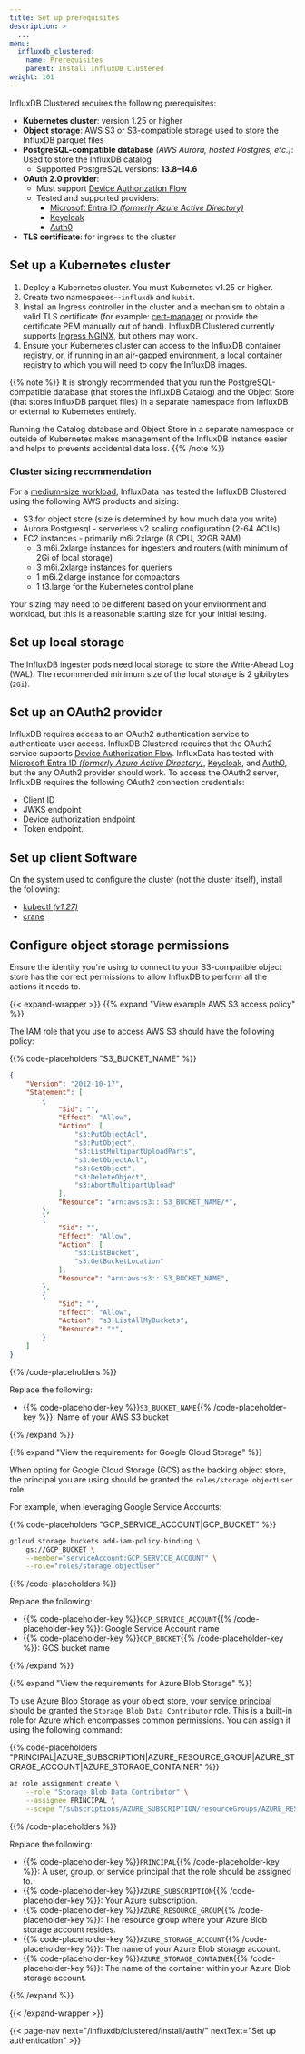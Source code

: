 ```yaml
---
title: Set up prerequisites
description: >
  ...
menu:
  influxdb_clustered:
    name: Prerequisites
    parent: Install InfluxDB Clustered
weight: 101
---
```


InfluxDB Clustered requires the following prerequisites:

- **Kubernetes cluster**: version 1.25 or higher
- **Object storage**: AWS S3 or S3-compatible storage used to store the InfluxDB parquet files
- **PostgreSQL-compatible database** _(AWS Aurora, hosted Postgres, etc.)_:
  Used to store the InfluxDB catalog
  - Supported PostgreSQL versions: **13.8–14.6**
- **OAuth 2.0 provider**:
  - Must support [Device Authorization Flow](https://auth0.com/docs/get-started/authentication-and-authorization-flow/device-authorization-flow)
  - Tested and supported providers:
    - [Microsoft Entra ID _(formerly Azure Active Directory)_](https://www.microsoft.com/en-us/security/business/microsoft-entra)
    - [Keycloak](https://www.keycloak.org/)
    - [Auth0](https://auth0.com/)
- **TLS certificate**: for ingress to the cluster

## Set up a Kubernetes cluster

1.  Deploy a Kubernetes cluster. You must Kubernetes v1.25 or higher.
2.  Create two namespaces--`influxdb` and `kubit`.
3.  Install an Ingress controller in the cluster and a mechanism to obtain a
    valid TLS certificate (for example: [cert-manager](https://cert-manager.io/)
    or provide the certificate PEM manually out of band). InfluxDB Clustered
    currently supports [Ingress NGINX](https://github.com/kubernetes/ingress-nginx),
    but others may work.
4.  Ensure your Kubernetes cluster can access to the InfluxDB container registry,
    or, if running in an air-gapped environment, a local container registry to
    which you will need to copy the InfluxDB images.

{{% note %}}
It is strongly recommended that you run the PostgreSQL-compatible database
(that stores the InfluxDB Catalog) and the Object Store (that stores InfluxDB parquet files)
in a separate namespace from InfluxDB or external to Kubernetes entirely.

Running the Catalog database and Object Store in a separate namespace or outside
of Kubernetes makes management of the InfluxDB instance easier and helps to
prevents accidental data loss.
{{% /note %}}

### Cluster sizing recommendation

For a [medium-size workload](https://www.influxdata.com/resources/influxdb-3-0-vs-oss/),
InfluxData has tested the InfluxDB Clustered using the following AWS products
and sizing:

- S3 for object store (size is determined by how much data you write)
- Aurora Postgresql - serverless v2 scaling configuration (2-64 ACUs)
- EC2 instances - primarily m6i.2xlarge (8 CPU, 32GB RAM)
  - 3 m6i.2xlarge instances for ingesters and routers (with minimum of 2Gi of local storage)
  - 3 m6i.2xlarge instances for queriers
  - 1 m6i.2xlarge instance for compactors
  - 1 t3.large for the Kubernetes control plane

Your sizing may need to be different based on your environment and workload,
but this is a reasonable starting size for your initial testing.

## Set up local storage

The InfluxDB ingester pods need local storage to store the Write-Ahead Log (WAL).
The recommended minimum size of the local storage is 2 gibibytes (`2Gi`).

## Set up an OAuth2 provider

InfluxDB requires access to an OAuth2 authentication service to authenticate user access.
InfluxDB Clustered requires that the OAuth2 service supports
[Device Authorization Flow](https://auth0.com/docs/get-started/authentication-and-authorization-flow/device-authorization-flow).
InfluxData has tested with [Microsoft Entra ID _(formerly Azure Active Directory)_](https://www.microsoft.com/en-us/security/business/microsoft-entra), [Keycloak](https://www.keycloak.org/), and
[Auth0](https://auth0.com/), but the any OAuth2 provider should work.
To access the OAuth2 server, InfluxDB requires the following OAuth2 connection credentials:

  - Client ID
  - JWKS endpoint
  - Device authorization endpoint
  - Token endpoint.

## Set up client Software

On the system used to configure the cluster (not the cluster itself), install
the following:

- [kubectl _(v1.27)_](https://kubernetes.io/docs/reference/kubectl/kubectl/)
- [crane](https://github.com/google/go-containerregistry/blob/main/cmd/crane/README.md)

## Configure object storage permissions

Ensure the identity you're using to connect to your S3-compatible object store has the correct
permissions to allow InfluxDB to perform all the actions it needs to.

{{< expand-wrapper >}}
{{% expand "View example AWS S3 access policy" %}}

The IAM role that you use to access AWS S3 should have the following policy:

{{% code-placeholders "S3_BUCKET_NAME" %}}
```json
{
    "Version": "2012-10-17",
    "Statement": [
        {
            "Sid": "",
            "Effect": "Allow",
            "Action": [
                "s3:PutObjectAcl",
                "s3:PutObject",
                "s3:ListMultipartUploadParts",
                "s3:GetObjectAcl",
                "s3:GetObject",
                "s3:DeleteObject",
                "s3:AbortMultipartUpload"
            ],
            "Resource": "arn:aws:s3:::S3_BUCKET_NAME/*",
        },
        {
            "Sid": "",
            "Effect": "Allow",
            "Action": [
                "s3:ListBucket",
                "s3:GetBucketLocation"
            ],
            "Resource": "arn:aws:s3:::S3_BUCKET_NAME",
        },
        {
            "Sid": "",
            "Effect": "Allow",
            "Action": "s3:ListAllMyBuckets",
            "Resource": "*",
        }
    ]
}
```
{{% /code-placeholders %}}

Replace the following:

- {{% code-placeholder-key %}}`S3_BUCKET_NAME`{{% /code-placeholder-key %}}: Name of your AWS S3 bucket

{{% /expand %}}

{{% expand "View the requirements for Google Cloud Storage" %}}

When opting for Google Cloud Storage (GCS) as the backing object store, the principal you are using should be granted the `roles/storage.objectUser` role.

For example, when leveraging Google Service Accounts:

{{% code-placeholders "GCP_SERVICE_ACCOUNT|GCP_BUCKET" %}}
```bash
gcloud storage buckets add-iam-policy-binding \
    gs://GCP_BUCKET \
    --member="serviceAccount:GCP_SERVICE_ACCOUNT" \
    --role="roles/storage.objectUser"
```
{{% /code-placeholders %}}

Replace the following:

- {{% code-placeholder-key %}}`GCP_SERVICE_ACCOUNT`{{% /code-placeholder-key %}}: Google Service Account name
- {{% code-placeholder-key %}}`GCP_BUCKET`{{% /code-placeholder-key %}}: GCS bucket name

{{% /expand %}}

{{% expand "View the requirements for Azure Blob Storage" %}}

To use Azure Blob Storage as your object store, your [service principal](https://learn.microsoft.com/en-us/entra/architecture/service-accounts-principal)
should be granted the `Storage Blob Data Contributor` role.
This is a built-in role for Azure which encompasses common permissions.
You can assign it using the following command:

{{% code-placeholders "PRINCIPAL|AZURE_SUBSCRIPTION|AZURE_RESOURCE_GROUP|AZURE_STORAGE_ACCOUNT|AZURE_STORAGE_CONTAINER" %}}
```bash
az role assignment create \
    --role "Storage Blob Data Contributor" \
    --assignee PRINCIPAL \
    --scope "/subscriptions/AZURE_SUBSCRIPTION/resourceGroups/AZURE_RESOURCE_GROUP/providers/Microsoft.Storage/storageAccounts/AZURE_STORAGE_ACCOUNT/blobServices/default/containers/AZURE_STORAGE_CONTAINER"
```
{{% /code-placeholders %}}

Replace the following:

- {{% code-placeholder-key %}}`PRINCIPAL`{{% /code-placeholder-key %}}: A user, group, or service principal that the role should be assigned to.
- {{% code-placeholder-key %}}`AZURE_SUBSCRIPTION`{{% /code-placeholder-key %}}: Your Azure subscription.
- {{% code-placeholder-key %}}`AZURE_RESOURCE_GROUP`{{% /code-placeholder-key %}}: The resource group where your Azure Blob storage account resides.
- {{% code-placeholder-key %}}`AZURE_STORAGE_ACCOUNT`{{% /code-placeholder-key %}}: The name of your Azure Blob storage account.
- {{% code-placeholder-key %}}`AZURE_STORAGE_CONTAINER`{{% /code-placeholder-key %}}: The name of the container within your Azure Blob storage account.

{{% /expand %}}

{{< /expand-wrapper >}}

{{< page-nav next="/influxdb/clustered/install/auth/" nextText="Set up authentication" >}}

